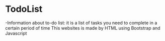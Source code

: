 # TodoList 
-Information about to-do list: it is a list of tasks you need to complete in a certain period of time
This websites is made by HTML using Bootstrap and Javascript 
